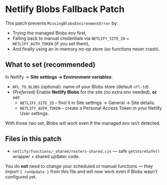 # Netlify Blobs Fallback Patch

This patch prevents `MissingBlobsEnvironmentError` by:
- Trying the managed Blobs env first,
- Falling back to manual credentials via `NETLIFY_SITE_ID` + `NETLIFY_AUTH_TOKEN` (if you set them),
- And finally using an in-memory no-op store (so functions never crash).

## What to set (recommended)
In Netlify → **Site settings → Environment variables**:

- `NFL_TD_BLOBS` (optional): name of your Blobs store (default `nfl-td`).
- *(Preferred)* Enable **Netlify Blobs** for the site (no extra env needed), **or** set:
  - `NETLIFY_SITE_ID` – find it in Site settings → General → Site details.
  - `NETLIFY_AUTH_TOKEN` – create a Personal Access Token in your Netlify User settings.

With those two set, Blobs will work even if the managed env isn’t detected.

## Files in this patch
- `netlify/functions/_shared/rosters-shared.cjs` — safe `getStoreSafe()` wrapper + shared updater code.

You do **not** need to change your scheduled or manual functions — they import `{ runUpdate }` from this file and will now work even if Blobs wasn’t configured yet.
